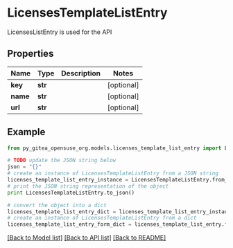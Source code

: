 # LicensesTemplateListEntry

LicensesListEntry is used for the API

## Properties
Name | Type | Description | Notes
------------ | ------------- | ------------- | -------------
**key** | **str** |  | [optional] 
**name** | **str** |  | [optional] 
**url** | **str** |  | [optional] 

## Example

```python
from py_gitea_opensuse_org.models.licenses_template_list_entry import LicensesTemplateListEntry

# TODO update the JSON string below
json = "{}"
# create an instance of LicensesTemplateListEntry from a JSON string
licenses_template_list_entry_instance = LicensesTemplateListEntry.from_json(json)
# print the JSON string representation of the object
print LicensesTemplateListEntry.to_json()

# convert the object into a dict
licenses_template_list_entry_dict = licenses_template_list_entry_instance.to_dict()
# create an instance of LicensesTemplateListEntry from a dict
licenses_template_list_entry_form_dict = licenses_template_list_entry.from_dict(licenses_template_list_entry_dict)
```
[[Back to Model list]](../README.md#documentation-for-models) [[Back to API list]](../README.md#documentation-for-api-endpoints) [[Back to README]](../README.md)


